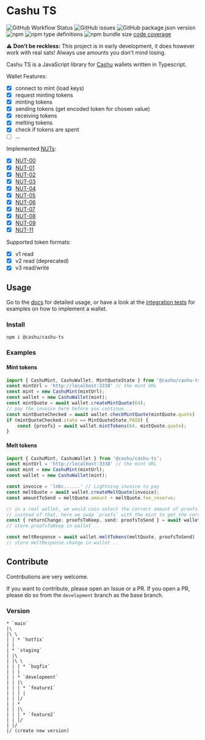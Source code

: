 # Cashu TS

![GitHub Workflow Status](https://img.shields.io/github/actions/workflow/status/cashubtc/cashu-ts/node.js.yml)
![GitHub issues](https://img.shields.io/github/issues/cashubtc/cashu-ts)
![GitHub package.json version](https://img.shields.io/github/package-json/v/cashubtc/cashu-ts)
![npm](https://img.shields.io/npm/v/@cashu/cashu-ts)
![npm type definitions](https://img.shields.io/npm/types/@cashu/cashu-ts)
![npm bundle size](https://img.shields.io/bundlephobia/min/@cashu/cashu-ts)
[code coverage](https://cashubtc.github.io/cashu-ts/coverage)

⚠️ **Don't be reckless:** This project is in early development, it does however work with real sats! Always use amounts you don't mind losing.

Cashu TS is a JavaScript library for [Cashu](https://github.com/cashubtc) wallets written in Typescript.

Wallet Features:

- [x] connect to mint (load keys)
- [x] request minting tokens
- [x] minting tokens
- [x] sending tokens (get encoded token for chosen value)
- [x] receiving tokens
- [x] melting tokens
- [x] check if tokens are spent
- [ ] ...

Implemented [NUTs](https://github.com/cashubtc/nuts/):

- [x] [NUT-00](https://github.com/cashubtc/nuts/blob/main/00.md)
- [x] [NUT-01](https://github.com/cashubtc/nuts/blob/main/01.md)
- [x] [NUT-02](https://github.com/cashubtc/nuts/blob/main/02.md)
- [x] [NUT-03](https://github.com/cashubtc/nuts/blob/main/03.md)
- [x] [NUT-04](https://github.com/cashubtc/nuts/blob/main/04.md)
- [x] [NUT-05](https://github.com/cashubtc/nuts/blob/main/05.md)
- [x] [NUT-06](https://github.com/cashubtc/nuts/blob/main/06.md)
- [x] [NUT-07](https://github.com/cashubtc/nuts/blob/main/07.md)
- [x] [NUT-08](https://github.com/cashubtc/nuts/blob/main/08.md)
- [x] [NUT-09](https://github.com/cashubtc/nuts/blob/main/09.md)
- [x] [NUT-11](https://github.com/cashubtc/nuts/blob/main/11.md)

Supported token formats:

- [x] v1 read
- [x] v2 read (deprecated)
- [x] v3 read/write

## Usage

Go to the [docs](https://cashubtc.github.io/cashu-ts/docs) for detailed usage, or have a look at the [integration tests](./test/integration.test.ts) for examples on how to implement a wallet.

### Install

```shell
npm i @cashu/cashu-ts
```

### Examples

#### Mint tokens
```typescript
import { CashuMint, CashuWallet, MintQuoteState } from '@cashu/cashu-ts';
const mintUrl = 'http://localhost:3338' // the mint URL
const mint = new CashuMint(mintUrl);
const wallet = new CashuWallet(mint);
const mintQuote = await wallet.createMintQuote(64);
// pay the invoice here before you continue...
const mintQuoteChecked = await wallet.checkMintQuote(mintQuote.quote)
if (mintQuoteChecked.state == MintQuoteState.PAID) {
    const {proofs} = await wallet.mintTokens(64, mintQuote.quote);
}
```

#### Melt tokens
```typescript
import { CashuMint, CashuWallet } from '@cashu/cashu-ts';
const mintUrl = 'http://localhost:3338' // the mint URL
const mint = new CashuMint(mintUrl);
const wallet = new CashuWallet(mint);

const invoice = 'lnbc......' // Lightning invoice to pay
const meltQuote = await wallet.createMeltQuote(invoice);
const amountToSend = meltQuote.amount + meltQuote.fee_reserve;

// in a real wallet, we would coin select the correct amount of proofs from the wallet's storage
// instead of that, here we swap `proofs` with the mint to get the correct amount of proofs
const { returnChange: proofsToKeep, send: proofsToSend } = await wallet.send(amountToSend, proofs)
// store proofsToKeep in wallet ..

const meltResponse = await wallet.meltTokens(meltQuote, proofsToSend)
// store meltResponse.change in wallet ..
```

## Contribute

Contributions are very welcome.

If you want to contribute, please open an Issue or a PR.
If you open a PR, please do so from the `development` branch as the base branch.

### Version

```
* `main`
|\
|\ \
| | * `hotfix`
| |
| * `staging`
| |\
| |\ \
| | | * `bugfix`
| | |
| | * `development`
| | |\
| | | * `feature1`
| | | |
| | |/
| | *
| | |\
| | | * `feature2`
| | |/
| |/
|/ (create new version)
```
